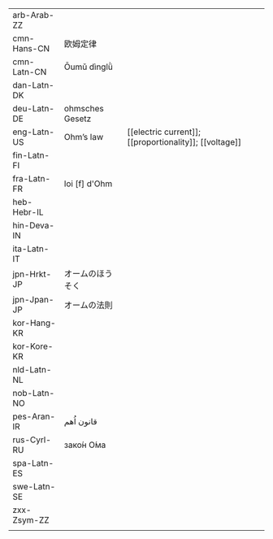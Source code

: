 | | | |
|-|-|-|
| arb-Arab-ZZ |  |  |
| cmn-Hans-CN | 欧姆定律 |  |
| cmn-Latn-CN | Ōumǔ dìnglǜ |  |
| dan-Latn-DK |  |  |
| deu-Latn-DE | ohmsches Gesetz |  |
| eng-Latn-US | Ohm’s law | [[electric current]]; [[proportionality]]; [[voltage]] |
| fin-Latn-FI |  |  |
| fra-Latn-FR | loi [f] d'Ohm |  |
| heb-Hebr-IL |  |  |
| hin-Deva-IN |  |  |
| ita-Latn-IT |  |  |
| jpn-Hrkt-JP | オームのほうそく |  |
| jpn-Jpan-JP | オームの法則 |  |
| kor-Hang-KR |  |  |
| kor-Kore-KR |  |  |
| nld-Latn-NL |  |  |
| nob-Latn-NO |  |  |
| pes-Aran-IR | قانون اُهم |  |
| rus-Cyrl-RU | зако́н О́ма |  |
| spa-Latn-ES |  |  |
| swe-Latn-SE |  |  |
| zxx-Zsym-ZZ |  |  |
|  |  |  |
